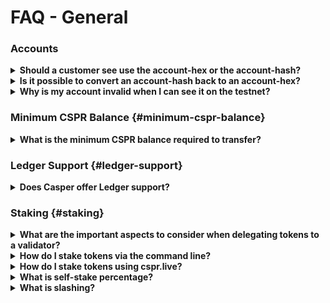 # FAQ - General

### Accounts

<details>
 <summary><b>Should a customer see use the account-hex or the account-hash?</b></summary>
  
Exchange customers or end-users only need to see the <em>account-hex</em>. They do not need to know the <em>account_hash</em>. The <em>account_hash</em> is needed in the backend to verify transactions. 
Store the <em>account-hash</em> to query and monitor the account. Customers do not need to know this value, so to simplify their experience, we recommend storing both values and displaying only the <em>account-hex</em> value.

</details>

<details>
<summary><b>Is it possible to convert an account-hash back to an account-hex?</b></summary>

An <em>account-hash</em> is a one-way hashed value of the <em>account-hex</em>. We refer to the <em>account-hex</em> as `public_key` and the <em>account-hash</em> as the `account_address`.

The <em>account-hex</em> originates with JS-SDK naming conventions. We store it and convert it to an <em>account-hash</em>. Using `account-address` within the Rust client generates an account hash from a given public key.

</details>

<details>
<summary><b>Why is my account invalid when I can see it on the testnet?</b></summary>

You must deposit tokens to activate it. You can request tokens from [CSPR Live](https://testnet.cspr.live/tools/faucet).

</details>

### Minimum CSPR Balance {#minimum-cspr-balance}

<details>
<summary><b>What is the minimum CSPR balance required to transfer?</b></summary>

An account cannot transfer less than 2.5 CSPR.

</details>

### Ledger Support {#ledger-support}

<details>

<summary><b>Does Casper offer Ledger support?</b></summary>

Yes. Follow [this guide](https://support.ledger.com/hc/en-us/articles/4416379141009-Casper-CSPR-?docs=true) to install the Casper app on your Ledger device to manage CSPR.

</details>

### Staking {#staking}

<details>

<summary><b>What are the important aspects to consider when delegating tokens to a validator?</b></summary>

Users should consider consistent uptime, prompt upgrades and commission rates when choosing a validator. Offline and out-of-date validators do not generate rewards.

Active engagement in the community is another important aspect.

</details>

<details>
<summary><b>How do I stake tokens via the command line?</b></summary>

Follow [the delegation workflow](https://casper.network/docs/workflow/delegate) to learn how to stake your tokens via the command line.

</details>

<details>
<summary><b>How do I stake tokens using cspr.live?</b></summary>

See the article on [How to Stake your CSPR](https://casper.network/docs/workflow/staking).

</details>

<details>
<summary><b>What is self-stake percentage?</b></summary>

Self-stake is the amount of CSPR a validator personally staked on the network from their validating node, expressed as a percentage of the total amount of CSPR staked to that validator. Most validators choose to delegate their own tokens to their validating node as a security practice, which will show as a low self-stake percentage.

</details>

<details>
<summary><b>What is slashing?</b></summary>

Slashing is a penalty for inappropriate or malicious behavior. Ordinarily, the official node software will not act maliciously unless intentionally altered. When this happens, the validator in question gets slashed (Note: The network treats validator and delegator tokens equally).

Slashing is not currently enabled on the Casper Mainnet. If a validator behaves poorly on the network, they face eviction from the network and loss of rewards. When slashing is enabled, poor behavior will result in token removal. In this case, you will lose any rewards accrued during the eviction period.

</details>